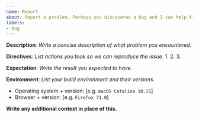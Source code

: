 ```yaml
---
name: Report
about: Report a problem. Perhaps you discovered a bug and I can help fix the problem.
labels:
- bug
---
```


**Description**: *Write a concise description of what problem you encountered.*



**Directives**: *List actions you took so we can reproduce the issue.*
1.
2.
3.

**Expectation**: *Write the result you expected to have.*



**Environment**: *List your build environment and their versions.*
* Operating system + version: [e.g. `macOS Catalina 10.15`]
* Browser + version: [e.g. `Firefox 71.0`]

**Write any additional context in place of this.**
